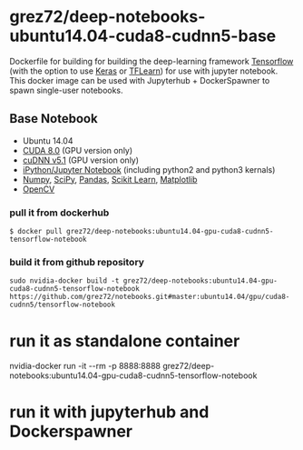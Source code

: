 # grez72/deep-notebooks-ubuntu14.04-cuda8-cudnn5-base

Dockerfile for building for building the deep-learning framework [Tensorflow](https://www.tensorflow.org/) (with the option to use [Keras](http://keras.io/) or [TFLearn](http://tflearn.org)) for use with jupyter notebook.
This docker image can be used with Jupyterhub + DockerSpawner to spawn single-user notebooks.

## Base Notebook
* Ubuntu 14.04
* [CUDA 8.0](https://developer.nvidia.com/cuda-toolkit) (GPU version only)
* [cuDNN v5.1](https://developer.nvidia.com/cudnn) (GPU version only)
* [iPython/Jupyter Notebook](http://jupyter.org/) (including python2 and python3 kernals)
* [Numpy](http://www.numpy.org/), [SciPy](https://www.scipy.org/), [Pandas](http://pandas.pydata.org/), [Scikit Learn](http://scikit-learn.org/), [Matplotlib](http://matplotlib.org/)
* [OpenCV](http://opencv.org/)

### pull it from dockerhub
```
$ docker pull grez72/deep-notebooks:ubuntu14.04-gpu-cuda8-cudnn5-tensorflow-notebook
```

### build it from github repository
```
sudo nvidia-docker build -t grez72/deep-notebooks:ubuntu14.04-gpu-cuda8-cudnn5-tensorflow-notebook https://github.com/grez72/notebooks.git#master:ubuntu14.04/gpu/cuda8-cudnn5/tensorflow-notebook
```

# run it as standalone container
nvidia-docker run -it --rm -p 8888:8888 grez72/deep-notebooks:ubuntu14.04-gpu-cuda8-cudnn5-tensorflow-notebook

# run it with jupyterhub and Dockerspawner
